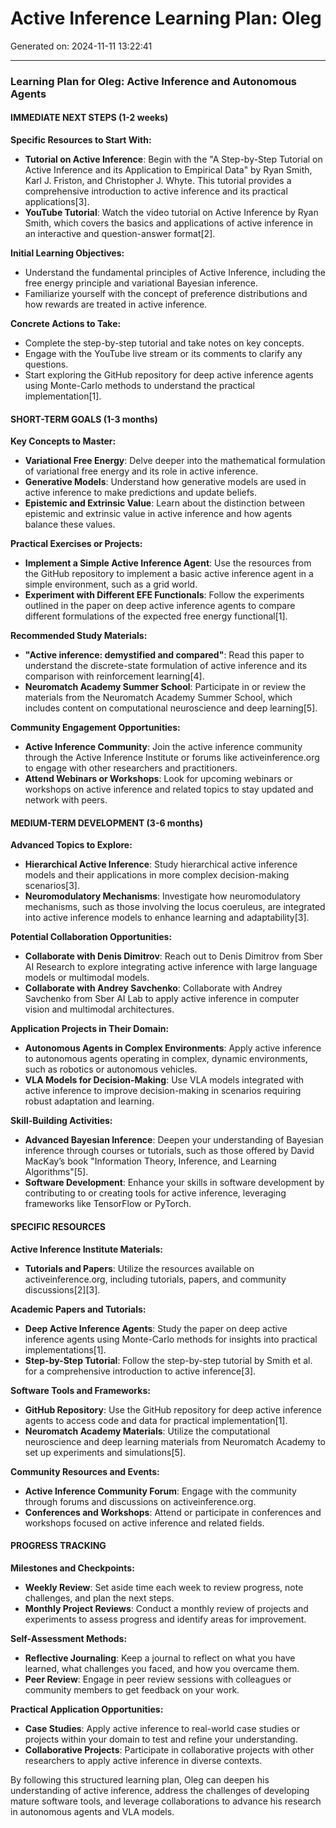 # Active Inference Learning Plan: Oleg

Generated on: 2024-11-11 13:22:41

---

### Learning Plan for Oleg: Active Inference and Autonomous Agents

#### IMMEDIATE NEXT STEPS (1-2 weeks)

**Specific Resources to Start With:**
- **Tutorial on Active Inference**: Begin with the "A Step-by-Step Tutorial on Active Inference and its Application to Empirical Data" by Ryan Smith, Karl J. Friston, and Christopher J. Whyte. This tutorial provides a comprehensive introduction to active inference and its practical applications[3].
- **YouTube Tutorial**: Watch the video tutorial on Active Inference by Ryan Smith, which covers the basics and applications of active inference in an interactive and question-answer format[2].

**Initial Learning Objectives:**
- Understand the fundamental principles of Active Inference, including the free energy principle and variational Bayesian inference.
- Familiarize yourself with the concept of preference distributions and how rewards are treated in active inference.

**Concrete Actions to Take:**
- Complete the step-by-step tutorial and take notes on key concepts.
- Engage with the YouTube live stream or its comments to clarify any questions.
- Start exploring the GitHub repository for deep active inference agents using Monte-Carlo methods to understand the practical implementation[1].

#### SHORT-TERM GOALS (1-3 months)

**Key Concepts to Master:**
- **Variational Free Energy**: Delve deeper into the mathematical formulation of variational free energy and its role in active inference.
- **Generative Models**: Understand how generative models are used in active inference to make predictions and update beliefs.
- **Epistemic and Extrinsic Value**: Learn about the distinction between epistemic and extrinsic value in active inference and how agents balance these values.

**Practical Exercises or Projects:**
- **Implement a Simple Active Inference Agent**: Use the resources from the GitHub repository to implement a basic active inference agent in a simple environment, such as a grid world.
- **Experiment with Different EFE Functionals**: Follow the experiments outlined in the paper on deep active inference agents to compare different formulations of the expected free energy functional[1].

**Recommended Study Materials:**
- **"Active inference: demystified and compared"**: Read this paper to understand the discrete-state formulation of active inference and its comparison with reinforcement learning[4].
- **Neuromatch Academy Summer School**: Participate in or review the materials from the Neuromatch Academy Summer School, which includes content on computational neuroscience and deep learning[5].

**Community Engagement Opportunities:**
- **Active Inference Community**: Join the active inference community through the Active Inference Institute or forums like activeinference.org to engage with other researchers and practitioners.
- **Attend Webinars or Workshops**: Look for upcoming webinars or workshops on active inference and related topics to stay updated and network with peers.

#### MEDIUM-TERM DEVELOPMENT (3-6 months)

**Advanced Topics to Explore:**
- **Hierarchical Active Inference**: Study hierarchical active inference models and their applications in more complex decision-making scenarios[3].
- **Neuromodulatory Mechanisms**: Investigate how neuromodulatory mechanisms, such as those involving the locus coeruleus, are integrated into active inference models to enhance learning and adaptability[3].

**Potential Collaboration Opportunities:**
- **Collaborate with Denis Dimitrov**: Reach out to Denis Dimitrov from Sber AI Research to explore integrating active inference with large language models or multimodal models.
- **Collaborate with Andrey Savchenko**: Collaborate with Andrey Savchenko from Sber AI Lab to apply active inference in computer vision and multimodal architectures.

**Application Projects in Their Domain:**
- **Autonomous Agents in Complex Environments**: Apply active inference to autonomous agents operating in complex, dynamic environments, such as robotics or autonomous vehicles.
- **VLA Models for Decision-Making**: Use VLA models integrated with active inference to improve decision-making in scenarios requiring robust adaptation and learning.

**Skill-Building Activities:**
- **Advanced Bayesian Inference**: Deepen your understanding of Bayesian inference through courses or tutorials, such as those offered by David MacKay’s book "Information Theory, Inference, and Learning Algorithms"[5].
- **Software Development**: Enhance your skills in software development by contributing to or creating tools for active inference, leveraging frameworks like TensorFlow or PyTorch.

#### SPECIFIC RESOURCES

**Active Inference Institute Materials:**
- **Tutorials and Papers**: Utilize the resources available on activeinference.org, including tutorials, papers, and community discussions[2][3].

**Academic Papers and Tutorials:**
- **Deep Active Inference Agents**: Study the paper on deep active inference agents using Monte-Carlo methods for insights into practical implementations[1].
- **Step-by-Step Tutorial**: Follow the step-by-step tutorial by Smith et al. for a comprehensive introduction to active inference[3].

**Software Tools and Frameworks:**
- **GitHub Repository**: Use the GitHub repository for deep active inference agents to access code and data for practical implementation[1].
- **Neuromatch Academy Materials**: Utilize the computational neuroscience and deep learning materials from Neuromatch Academy to set up experiments and simulations[5].

**Community Resources and Events:**
- **Active Inference Community Forum**: Engage with the community through forums and discussions on activeinference.org.
- **Conferences and Workshops**: Attend or participate in conferences and workshops focused on active inference and related fields.

#### PROGRESS TRACKING

**Milestones and Checkpoints:**
- **Weekly Review**: Set aside time each week to review progress, note challenges, and plan the next steps.
- **Monthly Project Reviews**: Conduct a monthly review of projects and experiments to assess progress and identify areas for improvement.

**Self-Assessment Methods:**
- **Reflective Journaling**: Keep a journal to reflect on what you have learned, what challenges you faced, and how you overcame them.
- **Peer Review**: Engage in peer review sessions with colleagues or community members to get feedback on your work.

**Practical Application Opportunities:**
- **Case Studies**: Apply active inference to real-world case studies or projects within your domain to test and refine your understanding.
- **Collaborative Projects**: Participate in collaborative projects with other researchers to apply active inference in diverse contexts.

By following this structured learning plan, Oleg can deepen his understanding of active inference, address the challenges of developing mature software tools, and leverage collaborations to advance his research in autonomous agents and VLA models.